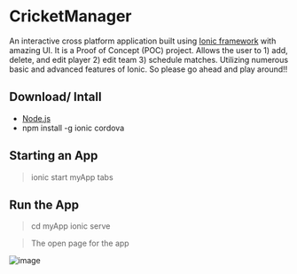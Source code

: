 # CricketManager
An interactive cross platform application built using [Ionic framework](https://ionicframework.com/) with amazing UI.
It is a Proof of Concept (POC) project.
Allows the user to 1) add, delete, and edit player 2) edit team 3) schedule matches.
Utilizing numerous basic and advanced features of Ionic.
So please go ahead and play around!!

## Download/ Intall
* [Node.js](https://nodejs.org/en/)
* npm install -g ionic cordova

## Starting an App
> ionic start myApp tabs

## Run the App
> cd myApp
> ionic serve

> The open page for the app

![image](https://user-images.githubusercontent.com/21079986/53136450-edc18e00-3533-11e9-93fe-dc9e52dd52ae.png)


